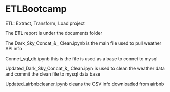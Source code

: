 # ETLBootcamp

ETL: Extract, Transform, Load project

The ETL report is under the documents folder

The Dark_Sky_Concat_&_ Clean.ipynb is the main file used to pull weather API info

Connet_sql_db.ipynb this is the file is used as a base to connet to mysql

Updated_Dark_Sky_Concat_&_ Clean.ipyn is used to clean the weather data and commit the clean file to mysql data base

Updated_airbnbcleaner.ipynb cleans the CSV info downloaded from airbnb
